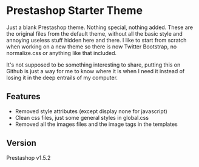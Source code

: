 # Prestashop Starter Theme

Just a blank Prestashop theme. Nothing special, nothing added. These are the original files from the default theme, without all the basic style and annoying useless stuff hidden here and there. I like to start from scratch when working on a new theme so there is now Twitter Bootstrap, no normalize.css or anything like that included.

It's not supposed to be something interesting to share, putting this on Github is just a way for me to know where it is when I need it instead of losing it in the deep entrails of my computer.

## Features

 *	Removed style attributes (except display none for javascript)
 *	Clean css files, just some general styles in global.css
 *	Removed all the images files and the image tags in the templates

## Version

Prestashop v1.5.2